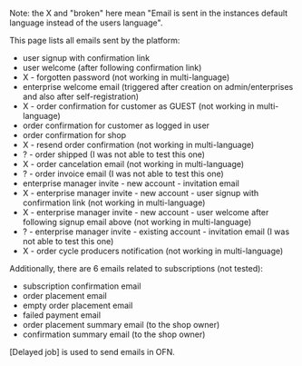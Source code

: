 Note: the X and "broken" here mean "Email is sent in the instances default language instead of the users language".

This page lists all emails sent by the platform:
- user signup with confirmation link
- user welcome (after following confirmation link)
- X - forgotten password (not working in multi-language)
- enterprise welcome email (triggered after creation on admin/enterprises and also after self-registration)
- X - order confirmation for customer as GUEST (not working in multi-language)
- order confirmation for customer as logged in user
- order confirmation for shop
- X - resend order confirmation (not working in multi-language) 
- ? - order shipped (I was not able to test this one)
- X - order cancelation email (not working in multi-language)
- ? - order invoice email (I was not able to test this one)
- enterprise manager invite - new account - invitation email
- X - enterprise manager invite - new account - user signup with confirmation link (not working in multi-language)
- X - enterprise manager invite - new account - user welcome after following signup email above (not working in multi-language)
- ? - enterprise manager invite - existing account - invitation email (I was not able to test this one)
- X - order cycle producers notification (not working in multi-language) 


Additionally, there are 6 emails related to subscriptions (not tested):
- subscription confirmation email
- order placement email
- empty order placement email
- failed payment email
- order placement summary email (to the shop owner)
- confirmation summary email (to the shop owner)

[Delayed job] is used to send emails in OFN.